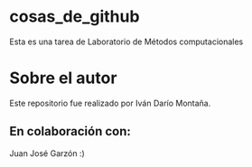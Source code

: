# cosas_de_github
Esta es una tarea de Laboratorio de Métodos computacionales

# Sobre el autor
Este repositorio fue realizado por Iván Darío Montaña.

## En colaboración con:
Juan José Garzón :)
